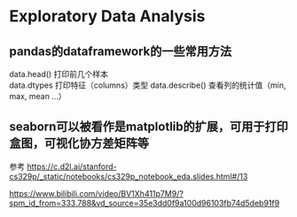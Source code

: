 # Exploratory Data Analysis
## pandas的dataframework的一些常用方法
data.head() 打印前几个样本  
data.dtypes 打印特征（columns）类型
data.describe() 查看列的统计值（min, max, mean ...）

## seaborn可以被看作是matplotlib的扩展，可用于打印盒图，可视化协方差矩阵等

参考
<https://c.d2l.ai/stanford-cs329p/_static/notebooks/cs329p_notebook_eda.slides.html#/13>

<https://www.bilibili.com/video/BV1Xh411p7M9/?spm_id_from=333.788&vd_source=35e3dd0f9a100d96103fb74d5deb91f9>